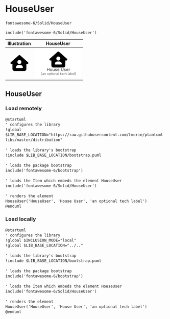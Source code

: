 # HouseUser


```text
fontawesome-6/Solid/HouseUser
```

```text
include('fontawesome-6/Solid/HouseUser')
```



| Illustration | HouseUser |
| :---: | :---: |
| ![illustration for Illustration](../../fontawesome-6/Solid/HouseUser.png) | ![illustration for HouseUser](../../fontawesome-6/Solid/HouseUser.Local.png) |




## HouseUser

### Load remotely
```plantuml
@startuml
' configures the library
!global $LIB_BASE_LOCATION="https://raw.githubusercontent.com/tmorin/plantuml-libs/master/distribution"

' loads the library's bootstrap
!include $LIB_BASE_LOCATION/bootstrap.puml

' loads the package bootstrap
include('fontawesome-6/bootstrap')

' loads the Item which embeds the element HouseUser
include('fontawesome-6/Solid/HouseUser')

' renders the element
HouseUser('HouseUser', 'House User', 'an optional tech label')
@enduml
```

### Load locally
```plantuml
@startuml
' configures the library
!global $INCLUSION_MODE="local"
!global $LIB_BASE_LOCATION="../.."

' loads the library's bootstrap
!include $LIB_BASE_LOCATION/bootstrap.puml

' loads the package bootstrap
include('fontawesome-6/bootstrap')

' loads the Item which embeds the element HouseUser
include('fontawesome-6/Solid/HouseUser')

' renders the element
HouseUser('HouseUser', 'House User', 'an optional tech label')
@enduml
```

